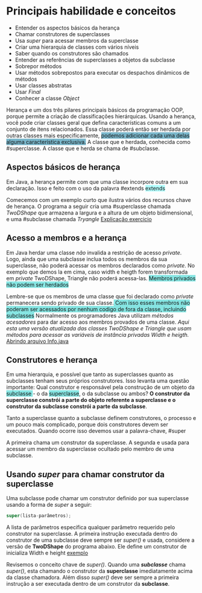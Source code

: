 # Principais habilidade e conceitos
* Entender os aspectos básicos da herança
* Chamar construtores de superclasses
* Usa *super* para acessar membros da superclasse
* Criar uma hierarquia de classes com vários níveis
* Saber quando os construtores são chamados
* Entender as referências de superclasses a objetos da subclasse 
* Sobrepor métodos
* Usar métodos sobrepostos para executar os despachos dinâmicos de métodos
* Usar classes abstratas 
* Usar *Final* 
* Conhecer a classe *Object* 

Herança e um dos três pilares principais básicos da programação OOP, porque permite a criação de classificações hierárquicas. Usando a herança, você pode criar classes geral que defina características comuns a um conjunto de itens relacionados. Essa classe poderá então ser herdada por outras classes mais especificamente, <span style="background:rgba(14, 125, 160, 0.55)">podemos adicionar cada uma delas alguma característica exclusiva.</span> A classe que e herdada, conhecida como #superclasse.
A classe que e herda se chama de #subclasse.

## Aspectos básicos de herança
Em Java, a herança permite com que uma classe incorpore outra em sua declaração. Isso e feito com o uso da palavra #extends <span style="background:#b1ffff">extends</span> 

Comecemos com um exemplo curto que ilustra vários dos recursos chave de herança. O programa a seguir cria uma #superclasse  chamada *TwoDShape* que armazena a largura e a altura de um objeto bidimensional, e uma #subclasse chamada *Tryangle* 
[Explicação exercicio](file:///G:/Meu%20Drive/CursoJava/Aula%2004%20-Herança%20-%20O%20primeiro%20pilar%20da%20orientaçao%20a%20objeto/Herança/Aspectos%20basicos%20de%20herança/TwoDShape.java)

## Acesso a membros e a herança
Em Java herdar uma classe *não* invalida a restrição de acesso *private*.
Logo, ainda que uma subclasse inclua todos os membros da sua superclasse, não poderá acessar os membros declarados como *private*. No exemplo que demos la em cima, caso width e heigth forem transformada em *private* TwoDShape, Triangle não poderá acessa-las. <span style="background:rgba(16, 206, 200, 0.5)">Membros privados não podem ser herdados</span>

Lembre-se que os membros de uma classe que foi declarado como *private* permanecera sendo privado de sua classe.<span style="background:rgba(16, 206, 200, 0.5)"> Com isso esses membros não poderam ser acessados por nenhum codigo de fora da classe, incluindo subclasses</span>
Normalmente os programadores Java utilizam *métodos acesadores* para dar acesso aos membros provados de uma classe. **Aqui esta uma versão atualizada das classes TwoDShape e Triangle que usam métodos para acessar as variáveis de instância privadas Width e heigth*.*
[Abrindo arquivo Info.java](file:///G:/Meu%20Drive/CursoJava/Aula%2004%20-Herança%20-%20O%20primeiro%20pilar%20da%20orienta%C3%A7ao%20a%20objeto/Herança/Acesso%20a%20membros%20e%20a%20heran%C3%A7a/Info.java)

## Construtores e herança
Em uma hierarquia, e possível que tanto as superclasses quanto as subclasses tenham seus próprios construtores. Isso levanta uma questão importante: Qual construtor e responsável pela construção de um objeto da <span style="background:rgba(16, 206, 200, 0.5)">subclasse </span> - o da <span style="background:rgba(16, 206, 200, 0.5)">superclasse</span>, o da subclasse ou ambos? 
**O construtor da superclasse constrói a parte do objeto referente a superclasse e o construtor da subclasse constrói a parte da subclasse**.

 Tanto a superclasse quanto a subclasse definem construtores, o processo e um pouco mais  complicado, porque dois construtores devem ser executados. Quando ocorre isso devemos usar a palavra-chave, #super

A primeira chama um construtor da superclasse. A segunda e usada para acessar um membro da superclasse ocultado pelo membro de uma subclasse.

## Usando *super* para chamar construtor da superclasse 
Uma subclasse pode chamar um construtor definido por sua superclasse usando a forma de *super* a seguir: 
```Java 
super(lista-parâmetros);
```
A lista de parâmetros especifica qualquer parâmetro requerido pelo construtor na superclasse. A primeira instrução executada dentro do construtor de uma subclasse deve sempre ser *super()* e usada, considere a versão de **TwoDShape** do programa abaixo. Ele define um construtor de inicializa Width e height
[exemplo](file:///G:/Meu%20Drive/CursoJava/Aula%2004%20-Heran%C3%A7a%20-%20O%20primeiro%20pilar%20da%20orienta%C3%A7ao%20a%20objeto/Heran%C3%A7a/UsandoSuperParaChamarConstrutoresDaSuperclasse/TwoDShape.Java)

Revisemos o conceito chave de *super()*. Quando uma ***subclasse*** chama *super()*, esta chamando o construtor da **superclasse** imediatamente acima da classe chamadora. Além disso *super()* deve ser sempre a primeira instrução a ser executada dentro de um construtor da **subclasse**.